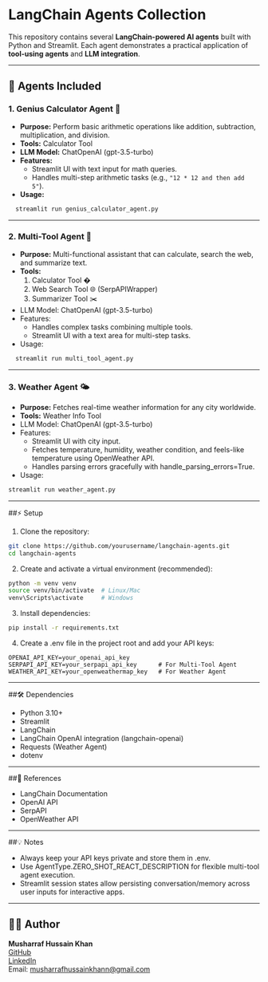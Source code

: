 # LangChain Agents Collection

This repository contains several **LangChain-powered AI agents** built with Python and Streamlit. Each agent demonstrates a practical application of **tool-using agents** and **LLM integration**.

---

## 📂 Agents Included

### 1. Genius Calculator Agent 🧮
- **Purpose:** Perform basic arithmetic operations like addition, subtraction, multiplication, and division.  
- **Tools:** Calculator Tool  
- **LLM Model:** ChatOpenAI (gpt-3.5-turbo)  
- **Features:**
  - Streamlit UI with text input for math queries.
  - Handles multi-step arithmetic tasks (e.g., `"12 * 12 and then add 5"`).  
- **Usage:**
```bash
  streamlit run genius_calculator_agent.py
```

---

### 2. Multi-Tool Agent 🧩
- **Purpose:** Multi-functional assistant that can calculate, search the web, and summarize text.
- **Tools:**
    1. Calculator Tool �
    2. Web Search Tool 🌐 (SerpAPIWrapper)
    3. Summarizer Tool ✂️
- LLM Model: ChatOpenAI (gpt-3.5-turbo)
- Features:
  - Handles complex tasks combining multiple tools.
  - Streamlit UI with a text area for multi-step tasks.
- Usage:
```bash
  streamlit run multi_tool_agent.py
```

---

### 3. Weather Agent 🌤️
- **Purpose:** Fetches real-time weather information for any city worldwide.
- **Tools:** Weather Info Tool
- LLM Model: ChatOpenAI (gpt-3.5-turbo)
- Features:
  - Streamlit UI with city input.
  - Fetches temperature, humidity, weather condition, and feels-like temperature using OpenWeather API.
  - Handles parsing errors gracefully with handle_parsing_errors=True.
- Usage:
```bash
streamlit run weather_agent.py
```

---

##⚡ Setup

1. Clone the repository:
```bash
git clone https://github.com/yourusername/langchain-agents.git
cd langchain-agents
```

2. Create and activate a virtual environment (recommended):
```bash
python -m venv venv
source venv/bin/activate  # Linux/Mac
venv\Scripts\activate     # Windows
```

3. Install dependencies:
```bash
pip install -r requirements.txt
```

4. Create a .env file in the project root and add your API keys:
```env
OPENAI_API_KEY=your_openai_api_key
SERPAPI_API_KEY=your_serpapi_api_key      # For Multi-Tool Agent
WEATHER_API_KEY=your_openweathermap_key   # For Weather Agent
```
---

##🛠️ Dependencies
- Python 3.10+
- Streamlit
- LangChain
- LangChain OpenAI integration (langchain-openai)
- Requests (Weather Agent)
- dotenv

---

##🔗 References
- LangChain Documentation
- OpenAI API
- SerpAPI
- OpenWeather API

---

##💡 Notes
- Always keep your API keys private and store them in .env.
- Use AgentType.ZERO_SHOT_REACT_DESCRIPTION for flexible multi-tool agent execution.
- Streamlit session states allow persisting conversation/memory across user inputs for interactive apps.

---

## 👨‍💻 Author

<b>Musharraf Hussain Khan</b><br>
[GitHub](https://github.com/Musharraf1519)<br>
[LinkedIn](https://www.linkedin.com/in/musharraf-hussain-khan/)<br>
Email: musharrafhussainkhann@gmail.com
